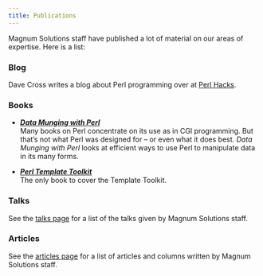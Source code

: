 ```yaml
---
title: Publications
---
```


Magnum Solutions staff have published a lot of material on our areas of
expertise. Here is a list:

### Blog

Dave Cross writes a blog about Perl programming over at
[Perl Hacks](https://perlhacks.com/).

### Books

* [***Data Munging with Perl***](https://datamungingwithperl.com/)  
Many books on Perl concentrate on its use as in CGI programming. But
that’s not what Perl was designed for – or even what it does best.
*Data Munging with Perl* looks at efficient ways to use Perl to manipulate
data in its many forms.

* [***Perl Template Toolkit***](https://datamungingwithperl.com/)  
The only book to cover the Template Toolkit.

### Talks

See the [talks page](talks/) for a list of the talks
given by Magnum Solutions staff.

### Articles

See the [articles page](articles/) for a list of articles
and columns written by Magnum Solutions staff.
